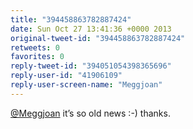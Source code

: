 ```yaml
---
title: "394458863782887424"
date: Sun Oct 27 13:41:36 +0000 2013
original-tweet-id: "394458863782887424"
retweets: 0
favorites: 0
reply-tweet-id: "394051054398365696"
reply-user-id: "41906109"
reply-user-screen-name: "Meggjoan"
---
```

<a href="https://twitter.com/Meggjoan">@Meggjoan</a> it’s so old news :-) thanks.
